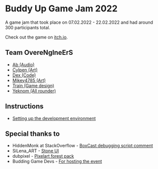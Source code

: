 # Buddy Up Game Jam 2022

A game jam that took place on 07.02.2022 - 22.02.2022 and had around 300 participants total.

Check out the game on [itch.io](https://jeknom.itch.io/bert-the-beetle).

## Team OvereNgIneErS

- [Ab (Audio)](https://github.com/Kishopwaro)
- [Cylpen (Art)](https://github.com/Cylpen)
- [Dex (Code)](https://github.com/DexTG)
- [Mikey4785 (Art)](https://github.com/dkjfo-lib)
- [Train (Game design)](https://github.com/Schliteadlo)
- [Yeknom (All rounder)](https://github.com/jeknom)

## Instructions

- [Setting up the development environment](./docs/setting-up-development-environment.md)

## Special thanks to

- HiddenMonk at StackOverflow - [BoxCast debugging script comment](https://answers.unity.com/questions/1156087/how-can-you-visualize-a-boxcast-boxcheck-etc.html)
- SiLena_ART - [Stone UI](https://assetstore.unity.com/packages/2d/gui/icons/stone-ui-182526)
- dubpixel - [Pixelart forest pack](https://dubpixel.itch.io/pixel-art-forest-pack)
- Budding Game Devs - [For hosting the event](https://itch.io/jam/buddy-up-jam-2022)
